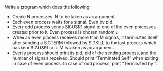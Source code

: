 Write a program which does the following:
* Create N processes. N to be taken as an argument.
* Each even process waits for a signal. Even by pid.
* Every odd process sends SIGUSR1 signal to one of the even processes created prior to
it. Even process is chosen randomly.
* When an even process receives more than M signals, it terminates itself after sending a
SIGTERM followed by SIGKILL to the last process which has sent SIGUSR1 to it. M is
taken as an argument.
* Everey process should print its pid, pid of the sending process, and the number of
signals received. Should print “Terminated Self” when exiting in case of even process. In
case of odd process, print “Terminated by <pid>”.

